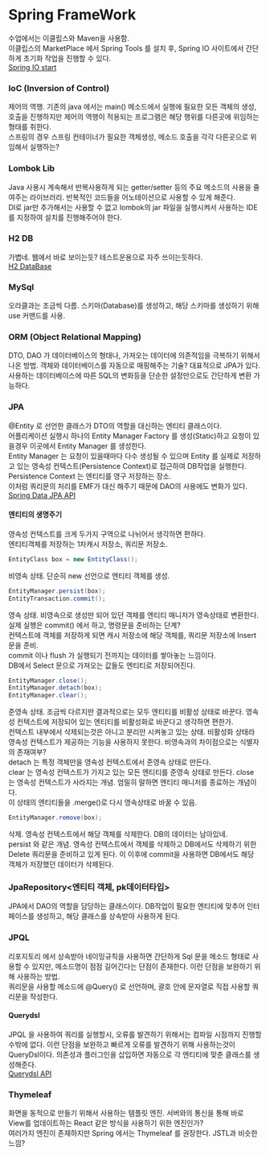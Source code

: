# Spring FrameWork
수업에서는 이클립스와 Maven을 사용함.  
이클립스의 MarketPlace 에서 Spring Tools 를 설치 후, Spring IO 사이트에서 간단하게 초기화 작업을 진행할 수 있다.  
[Spring IO start](https://start.spring.io/)  

### IoC (Inversion of Control)
제어의 역행. 기존의 java 에서는 main() 메소드에서 실행에 필요한 모든 객체의 생성, 호출을 진행하지만 제어의 역행이 적용되는 프로그램은 해당 행위를 다른곳에 위임하는 형태를 취한다.  
스프링의 경우 스프링 컨테이너가 필요한 객체생성, 메소드 호출을 각각 다른곳으로 위임해서 실행하는?  

### Lombok Lib
Java 사용시 계속해서 반복사용하게 되는 getter/setter 등의 주요 메소드의 사용을 줄여주는 라이브러리. 반복적인 코드들을 어노테이션으로 사용할 수 있게 해준다.  
DI로 jar만 추가해서는 사용할 수 없고 lombok의 jar 파일을 실행시켜서 사용하는 IDE를 지정하여 설치를 진행해주어야 한다.

### H2 DB
가볍네. 웹에서 바로 보이는듯? 테스트운용으로 자주 쓰이는듯하다.  
[H2 DataBase](https://www.h2database.com/html/main.html)  

### MySql
오라클과는 조금씩 다름. 스키마(Database)를 생성하고, 해당 스키마를 생성하기 위해 use 커맨드를 사용.

### ORM (Object Relational Mapping)
DTO, DAO 가 데이터베이스의 형태나, 가져오는 데이터에 의존적임을 극복하기 위해서 나온 방법. 객체와 데이터베이스를 자동으로 매핑해주는 기술? 대표적으로 JPA가 있다.  
사용하는 데이터베이스에 따른 SQL의 변화등을 단순한 설정만으로도 간단하게 변환 가능하다.

### JPA
@Entity 로 선언한 클래스가 DTO의 역할을 대신하는 엔티티 클래스이다.  
어플리케이션 실행시 하나의 Entity Manager Factory 를 생성(Static)하고 요청이 있을경우 이곳에서 Entity Manager 를 생성한다.  
Entity Manager 는 요청이 있을때마다 다수 생성될 수 있으며 Entity 를 실제로 저장하고 있는 영속성 컨텍스트(Persistence Context)로 접근하여 DB작업을 실행한다.  
Persistence Context 는 엔티티를 영구 저장하는 장소.  
이처럼 쿼리문의 처리를 EMF가 대신 해주기 때문에 DAO의 사용에도 변화가 있다.  
[Spring Data JPA API](https://docs.spring.io/spring-data/jpa/docs/current/api/index.html)  

#### 엔티티의 생명주기

영속성 컨텍스트를 크게 두가지 구역으로 나뉘어서 생각하면 편하다.  
엔티티객체를 저장하는 1차캐시 저장소, 쿼리문 저장소.  
```java
EntityClass box = new EntityClass();
```
비영속 상태. 단순히 new 선언으로 엔티티 객체를 생성.  
  
```java
EntityManager.persist(box);
EntityTransaction.commit();
```
영속 상태. 비영속으로 생성만 되어 있던 객체를 엔티티 매니저가 영속상태로 변환한다.  
실제 실행은 commit() 에서 하고, 명령문을 준비하는 단계?  
컨텍스트에 객체를 저장하게 되면 캐시 저장소에 해당 객체를, 쿼리문 저장소에 Insert문을 준비.  
commit 이나 flush 가 실행되기 전까지는 데이터를 쌓아놓는 느낌이다.  
DB에서 Select 문으로 가져오는 값들도 엔티티로 저장되어진다.  
  
```java
EntityManager.close();
EntityManager.detach(box);
EntityManager.clear();
```
준영속 상태. 조금씩 다르지만 결과적으로는 모두 엔티티를 비활성 상태로 바꾼다. 영속성 컨텍스트에 저장되어 있는 엔티티를 비활성화로 바꾼다고 생각하면 편한가.  
컨텍스트 내부에서 삭제되는것은 아니고 분리만 시켜놓고 있는 상태. 비활성화 상태라 영속성 컨텍스트가 제공하는 기능을 사용하지 못한다. 비영속과의 차이점으로는 식별자의 존재여부?  
detach 는 특정 객체만을 영속성 컨텍스트에서 준영속 상태로 만든다.  
clear 는 영속성 컨텍스트가 가지고 있는 모든 엔티티를 준영속 상태로 만든다.
close 는 영속성 컨텍스트가 사라지는 개념. 엄밀히 말하면 엔티티 매니저를 종료하는 개념이다.  
이 상태의 엔티티들을 .merge()로 다시 영속상태로 바꿀 수 있음.  

```java
EntityManager.remove(box);
```
삭제. 영속성 컨텍스트에서 해당 객체를 삭제한다. DB의 데이터는 남아있네.  
persist 와 같은 개념. 영속성 컨텍스트에서 객체를 삭제하고 DB에서도 삭제하기 위한 Delete 쿼리문을 준비하고 있게 된다. 이 이후에 commit을 사용하면 DB에서도 해당 객체가 저장했던 데이터가 삭제된다.

### JpaRepository<엔티티 객체, pk데이터타입>
JPA에서 DAO의 역할을 담당하는 클래스이다. DB작업이 필요한 엔티티에 맞추어 인터페이스를 생성하고, 해당 클래스를 상속받아 사용하게 된다.  

### JPQL
리포지토리 에서 상속받아 네이밍규칙을 사용하면 간단하게 Sql 문을 메소드 형태로 사용할 수 있지만, 메소드명이 점점 길어긴다는 단점이 존재한다. 이런 단점을 보완하기 위해 사용하는 방법.  
쿼리문을 사용할 메소드에 @Query() 로 선언하며, 괄호 안에 문자열로 직접 사용할 쿼리문을 작성한다.

#### Querydsl
JPQL 을 사용하여 쿼리를 실행할시, 오류를 발견하기 위해서는 컴파일 시점까지 진행할 수밖에 없다. 이런 단점을 보완하고 빠르게 오류를 발견하기 위해 사용하는것이 QueryDsl이다. 의존성과 플러그인을 삽입하면 자동으로 각 엔티티에 맞춘 클래스를 생성해준다.  
[Querydsl API](http://querydsl.com/static/querydsl/latest/reference/html/index.html)  

### Thymeleaf
화면을 동적으로 만들기 위해서 사용하는 템플릿 엔진. 서버와의 통신을 통해 바로 View를 업데이트하는 React 같은 방식을 사용하기 위한 엔진인가?  
여러가지 엔진이 존재하지만 Spring 에서는 Thymeleaf 를 권장한다. JSTL과 비슷한 느낌?